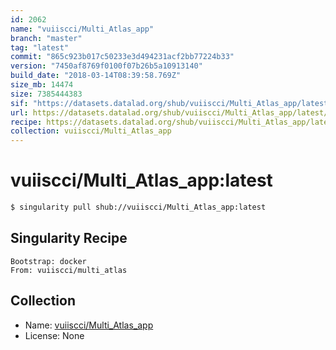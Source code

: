 ```yaml
---
id: 2062
name: "vuiiscci/Multi_Atlas_app"
branch: "master"
tag: "latest"
commit: "865c923b017c50233e3d494231acf2bb77224b33"
version: "7450af8769f0100f07b26b5a10913140"
build_date: "2018-03-14T08:39:58.769Z"
size_mb: 14474
size: 7385444383
sif: "https://datasets.datalad.org/shub/vuiiscci/Multi_Atlas_app/latest/2018-03-14-865c923b-7450af87/7450af8769f0100f07b26b5a10913140.simg"
url: https://datasets.datalad.org/shub/vuiiscci/Multi_Atlas_app/latest/2018-03-14-865c923b-7450af87/
recipe: https://datasets.datalad.org/shub/vuiiscci/Multi_Atlas_app/latest/2018-03-14-865c923b-7450af87/Singularity
collection: vuiiscci/Multi_Atlas_app
---
```


# vuiiscci/Multi_Atlas_app:latest

```bash
$ singularity pull shub://vuiiscci/Multi_Atlas_app:latest
```

## Singularity Recipe

```singularity
Bootstrap: docker
From: vuiiscci/multi_atlas
```

## Collection

 - Name: [vuiiscci/Multi_Atlas_app](https://github.com/vuiiscci/Multi_Atlas_app)
 - License: None

